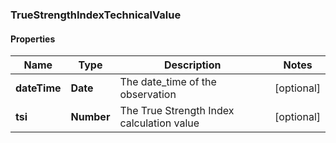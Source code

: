 ### TrueStrengthIndexTechnicalValue

#### Properties
Name | Type | Description | Notes
------------ | ------------- | ------------- | -------------
**dateTime** | **Date** | The date_time of the observation | [optional] 
**tsi** | **Number** | The True Strength Index calculation value | [optional] 



